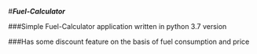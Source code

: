 #**_Fuel-Calculator_**

###Simple Fuel-Calculator application written in python 3.7 version

###Has some discount feature on the basis of fuel consumption and price